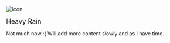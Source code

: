 <img src="heavyrain-icon.png" alt="Icon">

<span style="font-size: 18px;">Heavy Rain</span>

Not much now :( Will add more content slowly and as I have time.
